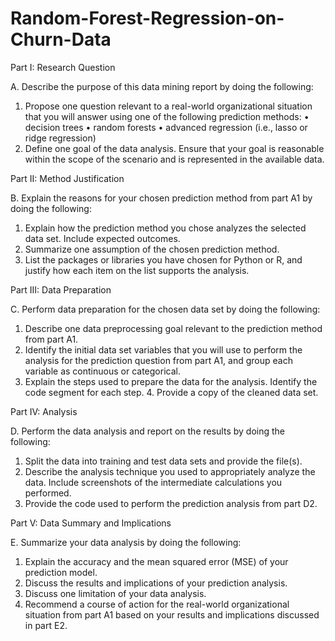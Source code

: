 # Random-Forest-Regression-on-Churn-Data

Part I: Research Question

A. Describe the purpose of this data mining report by doing the following:
1. Propose one question relevant to a real-world organizational situation that you will answer using one
of the following prediction methods:
• decision trees
• random forests
• advanced regression (i.e., lasso or ridge regression)
2. Define one goal of the data analysis. Ensure that your goal is reasonable within the scope of the scenario and is represented in the available data.

Part II: Method Justification

B. Explain the reasons for your chosen prediction method from part A1 by doing the following:
1. Explain how the prediction method you chose analyzes the selected data set. Include expected
outcomes.
2. Summarize one assumption of the chosen prediction method.
3. List the packages or libraries you have chosen for Python or R, and justify how each item on the list
supports the analysis.

Part III: Data Preparation

C. Perform data preparation for the chosen data set by doing the following:
1. Describe one data preprocessing goal relevant to the prediction method from part A1.
2. Identify the initial data set variables that you will use to perform the analysis for the prediction
question from part A1, and group each variable as continuous or categorical.
3. Explain the steps used to prepare the data for the analysis. Identify the code segment for each step. 4. Provide a copy of the cleaned data set.

Part IV: Analysis

D. Perform the data analysis and report on the results by doing the following:
1. Split the data into training and test data sets and provide the file(s).
2. Describe the analysis technique you used to appropriately analyze the data. Include screenshots of the
intermediate calculations you performed.
3. Provide the code used to perform the prediction analysis from part D2.

Part V: Data Summary and Implications

E. Summarize your data analysis by doing the following:
1. Explain the accuracy and the mean squared error (MSE) of your prediction model.
2. Discuss the results and implications of your prediction analysis.
3. Discuss one limitation of your data analysis.
4. Recommend a course of action for the real-world organizational situation from part A1 based on your
results and implications discussed in part E2.
